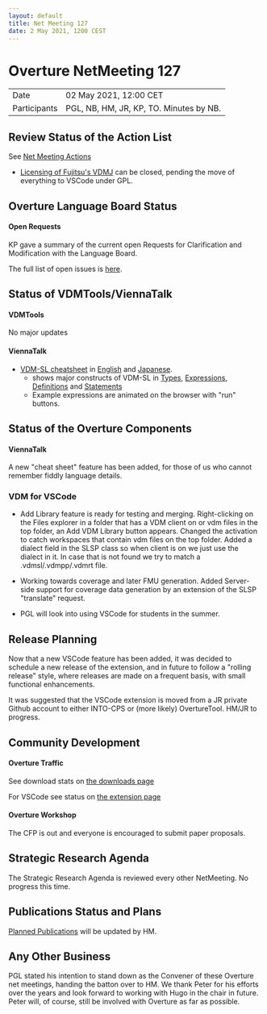 ```yaml
---
layout: default
title: Net Meeting 127
date: 2 May 2021, 1200 CEST
---
```


<script src="https://code.jquery.com/jquery-1.11.1.min.js">
</script>
<script src="/javascripts/edit.js"></script>
<script>setEditButonNm();</script>

# Overture NetMeeting 127

|||
|---|---|
| Date | 02 May 2021, 12:00 CET |
| Participants | PGL, NB, HM, JR, KP, TO.  Minutes by NB. |


## Review Status of the Action List

See [Net Meeting Actions](https://github.com/overturetool/overturetool.github.io/issues?q=is%3Aopen+is%3Aissue+label%3A%22action+net-meeting%22)

* [Licensing of Fujitsu's VDMJ](https://github.com/overturetool/overturetool.github.io/issues/32) can be closed, pending the move of everything to VSCode under GPL.


## Overture Language Board Status

#### Open Requests

KP gave a summary of the current open Requests for Clarification and Modification with the Language Board.

The full list of open issues is [here](https://github.com/overturetool/language/issues).


## Status of VDMTools/ViennaTalk

#### VDMTools

No major updates

#### ViennaTalk

* [VDM-SL cheatsheet](https://viennatalk.org/ViennaDoc/cheatsheet-en/cheatsheet-types.html) in [English](https://viennatalk.org/ViennaDoc/cheatsheet-en/cheatsheet-types.html) and [Japanese](https://viennatalk.org/ViennaDoc/cheatsheet-ja/cheatsheet-types-ja.html).
  - shows major constructs of VDM-SL in [Types](https://viennatalk.org/ViennaDoc/cheatsheet-en/cheatsheet-types.html), [Expressions](https://viennatalk.org/ViennaDoc/cheatsheet-en/cheatsheet-expressions.html), [Definitions](https://viennatalk.org/ViennaDoc/cheatsheet-en/cheatsheet-definitions.html) and [Statements](https://viennatalk.org/ViennaDoc/cheatsheet-en/cheatsheet-statements.html)
  - Example expressions are animated on the browser with "run" buttons.

##  Status of the Overture Components

#### ViennaTalk

A new "cheat sheet" feature has been added, for those of us who cannot remember fiddly language details.

### VDM for VSCode

* Add Library feature is ready for testing and merging. Right-clicking on the Files explorer in a folder that has a VDM client on or vdm files in the top folder, an Add VDM Library button appears. Changed the activation to catch workspaces that contain vdm files on the top folder. Added a dialect field in the SLSP class so when client is on we just use the dialect in it. In case that is not found we try to match a .vdmsl/.vdmpp/.vdmrt file. 

* Working towards coverage and later FMU generation. Added Server-side support for coverage data generation by an extension of the SLSP "translate" request.

* PGL will look into using VSCode for students in the summer.

##  Release Planning

Now that a new VSCode feature has been added, it was decided to schedule a new release of the extension, and in future to follow a "rolling release" style, where releases are made on a frequent basis, with small functional enhancements.

It was suggested that the VSCode extension is moved from a JR private Github account to either INTO-CPS or (more likely) OvertureTool. HM/JR to progress.

##  Community Development

#### Overture Traffic

See download stats on [the downloads page](https://www.overturetool.org/download/)

For VSCode see status on [the extension page](https://marketplace.visualstudio.com/items?itemName=jonaskrask.vdm-vscode)

#### Overture Workshop

The CFP is out and everyone is encouraged to submit paper proposals.

##  Strategic Research Agenda

The Strategic Research Agenda is reviewed every other NetMeeting. No progress this time.


##  Publications Status and Plans

[Planned Publications](https://www.overturetool.org/publications/PlannedPublications.html) will be updated by HM.


##  Any Other Business

PGL stated his intention to stand down as the Convener of these Overture net meetings, handing the batton over to HM. We thank Peter for his efforts over the years and look forward to working with Hugo in the chair in future. Peter will, of course, still be involved with Overture as far as possible.

